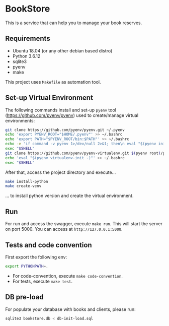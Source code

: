 # BookStore

This is a service that can help you to manage your book reserves.

## Requirements
- Ubuntu 18.04 (or any other debian based distro)
- Python 3.6.12
- sqlite3
- pyenv
- make

This project uses `Makefile` as automation tool.


## Set-up Virtual Environment

The following commands install and set-up `pyenv` tool (https://github.com/pyenv/pyenv) used to create/manage virtual environments:

```bash
git clone https://github.com/pyenv/pyenv.git ~/.pyenv
echo 'export PYENV_ROOT="$HOME/.pyenv"' >> ~/.bashrc
echo 'export PATH="$PYENV_ROOT/bin:$PATH"' >> ~/.bashrc
echo -e 'if command -v pyenv 1>/dev/null 2>&1; then\n eval "$(pyenv init -)"\nfi' >> ~/.bashrc
exec "$SHELL"
git clone https://github.com/pyenv/pyenv-virtualenv.git $(pyenv root)/plugins/pyenv-virtualenv
echo 'eval "$(pyenv virtualenv-init -)"' >> ~/.bashrc
exec "$SHELL"
```

After that, access the project directory and execute...
```bash
make install-python
make create-venv
``` 
... to install python version and create the virtual environment.

## Run

For run and access the swagger, execute `make run`. This will start the server on port 5000. You can access at `http://127.0.0.1:5000`.

## Tests and code convention

First export the following env:
```bash
export PYTHONPATH=.
```
- For code-convention, execute `make code-convention`.
- For tests, execute `make test`.

## DB pre-load

For populate your database with books and clients, please run: 
```bash
sqlite3 bookstore.db < db-init-load.sql
```